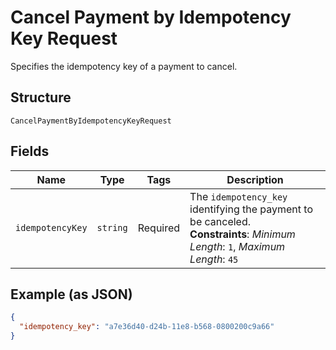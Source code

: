 
# Cancel Payment by Idempotency Key Request

Specifies the idempotency key of a payment to cancel.

## Structure

`CancelPaymentByIdempotencyKeyRequest`

## Fields

| Name | Type | Tags | Description |
|  --- | --- | --- | --- |
| `idempotencyKey` | `string` | Required | The `idempotency_key` identifying the payment to be canceled.<br>**Constraints**: *Minimum Length*: `1`, *Maximum Length*: `45` |

## Example (as JSON)

```json
{
  "idempotency_key": "a7e36d40-d24b-11e8-b568-0800200c9a66"
}
```

